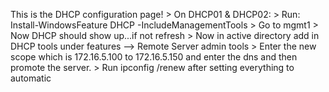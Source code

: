 This is the DHCP configuration page!
    > On DHCP01 & DHCP02:
        > Run: Install-WindowsFeature DHCP -IncludeManagementTools
    > Go to mgmt1
        > Now DHCP should show up...if not refresh
        > Now in active directory add in DHCP tools under features --> Remote Server admin tools
        > Enter the new scope which is 172.16.5.100 to 172.16.5.150 and enter the dns and then promote the server. 
        > Run ipconfig /renew after setting everything to automatic
